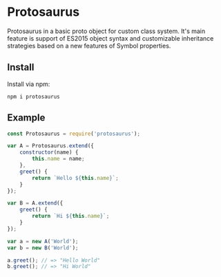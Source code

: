 # Protosaurus

Protosaurus in a basic proto object for custom class system. It's main feature
is support of ES2015 object syntax and customizable inheritance strategies based
on a new features of Symbol properties.

## Install

Install via npm:

```
npm i protosaurus
```

## Example

```javascript
const Protosaurus = require('protosaurus');

var A = Protosaurus.extend({
    constructor(name) {
        this.name = name;
    },
    greet() {
        return `Hello ${this.name}`;
    }
});

var B = A.extend({
    greet() {
        return `Hi ${this.name}`;
    }
});

var a = new A('World');
var b = new B('World');

a.greet(); // => "Hello World"
b.greet(); // => "Hi World"
```
